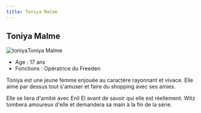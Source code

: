 ```yaml
---
title: Toniya Malme
---
```


Toniya Malme
------------

![toniya](/images/stories/saga/gundamx/persos/toniya.jpg)Toniya Malme  
- Age : 17 ans  
- Fonctions : Opératrice du Freeden


Toniya est une jeune femme enjouée au caractère rayonnant et vivace. Elle aime par dessus tout s'amuser et faire du shopping avec ses amies.


Elle se liera d'amitié avec Enil El avant de savoir qui elle est réellement. Witz tombera amoureux d'elle et demandera sa main à la fin de la série.

